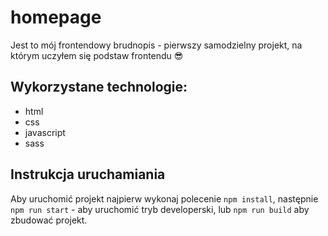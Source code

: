 # homepage

Jest to mój frontendowy brudnopis - pierwszy samodzielny projekt, na którym uczyłem się podstaw frontendu 😎

## Wykorzystane technologie:

- html
- css
- javascript
- sass

## Instrukcja uruchamiania

Aby uruchomić projekt najpierw wykonaj polecenie `npm install`, następnie `npm run start` - aby uruchomić tryb developerski, lub `npm run build` aby zbudować projekt.

